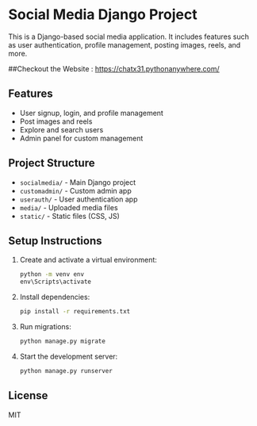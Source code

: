 # Social Media Django Project

This is a Django-based social media application. It includes features such as user authentication, profile management, posting images, reels, and more.


##Checkout the Website :
https://chatx31.pythonanywhere.com/

## Features
- User signup, login, and profile management
- Post images and reels
- Explore and search users
- Admin panel for custom management

## Project Structure
- `socialmedia/` - Main Django project
- `customadmin/` - Custom admin app
- `userauth/` - User authentication app
- `media/` - Uploaded media files
- `static/` - Static files (CSS, JS)

## Setup Instructions
1. Create and activate a virtual environment:
   ```cmd
   python -m venv env
   env\Scripts\activate
   ```
2. Install dependencies:
   ```cmd
   pip install -r requirements.txt
   ```
3. Run migrations:
   ```cmd
   python manage.py migrate
   ```
4. Start the development server:
   ```cmd
   python manage.py runserver
   ```

## License
MIT
